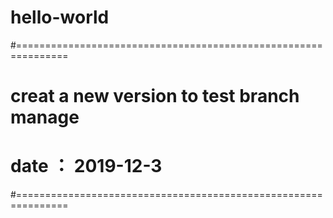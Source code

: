 # hello-world
#===============================================================
# creat a new version to test branch manage
# date ： 2019-12-3
#===============================================================
